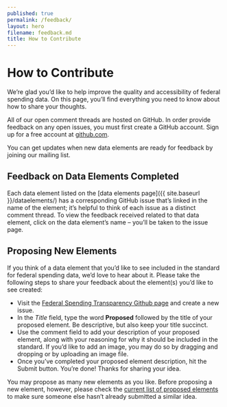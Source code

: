 ```yaml
---
published: true
permalink: /feedback/
layout: hero
filename: feedback.md
title: How to Contribute
---
```


# How to Contribute

We’re glad you’d like to help improve the quality and accessibility of federal spending data. On this page, you’ll find everything you need to know about how to share your thoughts.

All of our open comment threads are hosted on GitHub. In order provide feedback on any open issues, you must first create a GitHub account. Sign up for a free account at [github.com](https://github.com/).

You can get updates when new data elements are ready for feedback by joining our mailing list.

## Feedback on Data Elements Completed

Each data element listed on the [data elements page]({{ site.baseurl }}/dataelements/) has a corresponding GitHub issue that’s linked in the name of the element; it’s helpful to think of each issue as a distinct comment thread. To view the feedback received related to that data element, click on the data element’s name – you’ll be taken to the issue page.

## Proposing New Elements

If you think of a data element that you’d like to see included in the standard for federal spending data, we’d love to hear about it. Please take the following steps to share your feedback about the element(s) you’d like to see created:

* Visit the [Federal Spending Transparency Github page](https://github.com/fedspendingtransparency/fedspendingtransparency.github.io/issues/new) and create a new issue.
* In the _Title_ field, type the word <strong>Proposed</strong> followed by the title of your proposed element. Be descriptive, but also keep your title succinct.
* Use the comment field to add your description of your proposed element, along with your reasoning for why it should be included in the standard. If you’d like to add an image, you may do so by dragging and dropping or by uploading an image file.
* Once you’ve completed your proposed element description, hit the Submit button. You’re done! Thanks for sharing your idea.

You may propose as many new elements as you like. Before proposing a new element, however, please check the [current list of proposed elements](https://github.com/fedspendingtransparency/fedspendingtransparency.github.io/issues) to make sure someone else hasn’t already submitted a similar idea.
